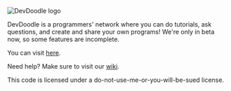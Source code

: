 ![DevDoodle logo](http://devdoodle.net/a/logo1.png)

DevDoodle is a programmers' network where you can do tutorials, ask questions, and create and share your own programs! We're only in beta now, so some features are incomplete.

You can visit [here](http://devdoodle.net).

Need help? Make sure to visit our [wiki](https://github.com/bjb568/DevDoodle/wiki).

This code is licensed under a do-not-use-me-or-you-will-be-sued license.
